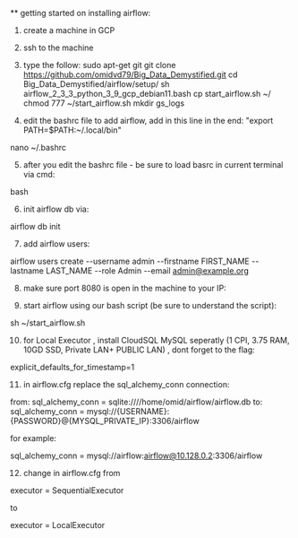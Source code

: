 ** getting started on installing airflow:

1. create a machine in GCP

2. ssh to the machine

3. type the follow:
sudo apt-get git
git clone https://github.com/omidvd79/Big_Data_Demystified.git
cd Big_Data_Demystified/airflow/setup/
sh airflow_2_3_3_python_3_9_gcp_debian11.bash
cp start_airflow.sh ~/
chmod 777 ~/start_airflow.sh
mkdir gs_logs

4. edit the bashrc file to add airflow, add in this line in the end: "export PATH=$PATH:~/.local/bin"

nano ~/.bashrc

5. after you edit the bashrc file - be sure to load basrc in current terminal via cmd:

bash

6. init airflow db via:

airflow db init

7. add airflow users:

airflow users create  --username admin  --firstname FIRST_NAME  --lastname LAST_NAME   --role Admin  --email admin@example.org

8. make sure port 8080 is open in the machine to your IP:

9. start airflow using our bash script (be sure to understand the script):

sh ~/start_airflow.sh

10. for Local Executor , install CloudSQL MySQL seperatly (1 CPI, 3.75 RAM, 10GD SSD, Private LAN+ PUBLIC LAN) , dont forget to the flag: 

explicit_defaults_for_timestamp=1

11. in airflow.cfg replace the sql_alchemy_conn connection:

from: sql_alchemy_conn = sqlite:////home/omid/airflow/airflow.db
to:   sql_alchemy_conn = mysql://{USERNAME}:{PASSWORD}@{MYSQL_PRIVATE_IP}:3306/airflow

for example:

sql_alchemy_conn = mysql://airflow:airflow@10.128.0.2:3306/airflow

12. change in airflow.cfg from

executor = SequentialExecutor

to

executor = LocalExecutor




 



